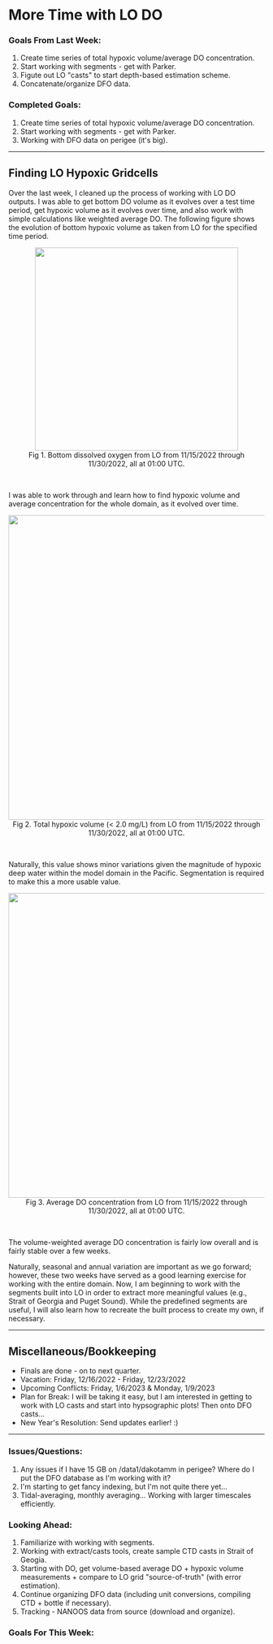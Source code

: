 # More Time with LO DO

### Goals From Last Week:
1. Create time series of total hypoxic volume/average DO concentration.
2. Start working with segments - get with Parker.
3. Figute out LO "casts" to start depth-based estimation scheme.
4. Concatenate/organize DFO data.

### Completed Goals:
1. Create time series of total hypoxic volume/average DO concentration.
2. Start working with segments - get with Parker.
3. Working with DFO data on perigee (it's big).

---

## Finding LO Hypoxic Gridcells

Over the last week, I cleaned up the process of working with LO DO outputs. I was able to get bottom DO volume as it evolves over a test time period, get hypoxic volume as it evolves over time, and also work with simple calculations like weighted average DO. The following figure shows the evolution of bottom hypoxic volume as taken from LO for the specified time period.

<p style="text-align:center;"><img src="https://user-images.githubusercontent.com/55995675/207697706-a5c0cddc-41b9-44d4-88f7-7c4328fe20be.gif" width="400"/><br>Fig 1. Bottom dissolved oxygen from LO from 11/15/2022 through 11/30/2022, all at 01:00 UTC.</p><br>

I was able to work through and learn how to find hypoxic volume and average concentration for the whole domain, as it evolved over time.

<p style="text-align:center;"><img src="https://user-images.githubusercontent.com/55995675/207698439-2579f9e9-7ddd-47ed-a1da-0bef34dad6b1.png" width="600"/><br>Fig 2. Total hypoxic volume (< 2.0 mg/L) from LO from 11/15/2022 through 11/30/2022, all at 01:00 UTC.</p><br>

Naturally, this value shows minor variations given the magnitude of hypoxic deep water within the model domain in the Pacific. Segmentation is required to make this a more usable value.

<p style="text-align:center;"><img src="https://user-images.githubusercontent.com/55995675/207698500-8cde9f3d-4cd6-455c-956a-b256a5163536.png" width="600"/><br>Fig 3. Average DO concentration from LO from 11/15/2022 through 11/30/2022, all at 01:00 UTC.</p><br>

The volume-weighted average DO concentration is fairly low overall and is fairly stable over a few weeks.

Naturally, seasonal and annual variation are important as we go forward; however, these two weeks have served as a good learning exercise for working with the entire domain. Now, I am beginning to work with the segments built into LO in order to extract more meaningful values (e.g., Strait of Georgia and Puget Sound). While the predefined segments are useful, I will also learn how to recreate the built process to create my own, if necessary.

---

## Miscellaneous/Bookkeeping 
* Finals are done - on to next quarter.
* Vacation: Friday, 12/16/2022 - Friday, 12/23/2022
* Upcoming Conflicts: Friday, 1/6/2023 & Monday, 1/9/2023
* Plan for Break: I will be taking it easy, but I am interested in getting to work with LO casts and start into hypsographic plots! Then onto DFO casts...
* New Year's Resolution: Send updates earlier! :)

---

### Issues/Questions:
1. Any issues if I have 15 GB on /data1/dakotamm in perigee? Where do I put the DFO database as I'm working with it?
2. I'm starting to get fancy indexing, but I'm not quite there yet...
3. Tidal-averaging, monthly averaging... Working with larger timescales efficiently.

### Looking Ahead:
1. Familiarize with working with segments.
2. Working with extract/casts tools, create sample CTD casts in Strait of Geogia.
3. Starting with DO, get volume-based average DO + hypoxic volume measurements + compare to LO grid "source-of-truth" (with error estimation).
4. Continue organizing DFO data (including unit conversions, compiling CTD + bottle if necessary).
5. Tracking - NANOOS data from source (download and organize).

### Goals For This Week:

